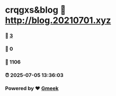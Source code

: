# crqgxs&blog :link: http://blog.20210701.xyz 
### :page_facing_up: [3](http://blog.20210701.xyz/tag.html) 
### :speech_balloon: 0 
### :hibiscus: 1106 
### :alarm_clock: 2025-07-05 13:36:03 
### Powered by :heart: [Gmeek](https://github.com/Meekdai/Gmeek)
